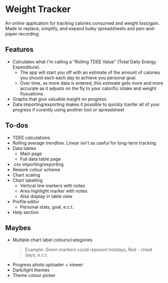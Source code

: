 # Weight Tracker

An online application for tracking calories consumed and weight loss/gain.
Made to replace, simplify, and expand bulky spreadsheets and pen-and-paper recording.

## Features

* Calculates what I'm calling a "Rolling TDEE Value" (Total Daily Energy Expenditure).
  * The app will start you off with an estimate of the amount of calories you should each each day to achieve you personal goal.
  * Over time, as more data is entered, this estimate gets more and more accurate as it adjusts on the fly to your calorific intake and weight fluxuations.
* Graphs that give valuable insight on progress
* Data importing/exporting makes it possible to quickly tranfer all of your progress if curently using another tool or spreadsheet

## To-dos

* TDEE calculations
* Rolling average trendline. Linear isn't as useful for long-term tracking
* Data tables
  * Main page
  * Full data table page
* .csv importing/exporting
* Rework colour scheme
* Chart scaling
* Chart labelling
  * Vertical line markers with notes
  * Area highlight marker with notes
  * Also display in table view
* Profile editor
  * Personal stats, goal, e.c.t.
* Help section

## Maybes

* Multiple chart label colours/categories
  > Example: Green markers could represnt holidays, Red - cheat days, e.c.t.
* Progress photo uploader + viewer
* Dark/light themes
* Theme colour picker